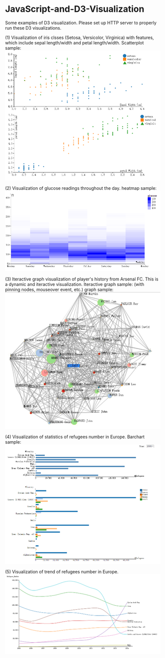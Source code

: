 # JavaScript-and-D3-Visualization

Some examples of D3 visualization. Please set up HTTP server to properly run these D3 visualizations. 

(1) Visualization of iris clsses (Setosa, Versicolor, Virginica) with features, which include sepal length/width and petal length/width.
Scatterplot sample:
![image](https://github.com/Aeroone/JavaScript-and-D3-Visualization/blob/master/visualization%20for%20iris%20features/scatter_plots.png)

(2) Visualization of glucose readings throughout the day.
heatmap sample:
![image](https://github.com/Aeroone/JavaScript-and-D3-Visualization/blob/master/visualization%20for%20glucose%20per%20day/heatmap.png)

(3) Iteractive graph visualization of player's history from Arsenal FC. This is a dynamic and iteractive visualization. 
Iteractive graph sample: (with pinning nodes, mouseover event, etc.)
graph sample:
![image](https://github.com/Aeroone/JavaScript-and-D3-Visualization/blob/master/iteractive%20graph%20visualization%20for%20players'%20history%20in%20Arsenal/linear_nodes.jpg)

(4) Visualization of statistics of refugees number in Europe.
Barchart sample:
![image](https://github.com/Aeroone/JavaScript-and-D3-Visualization/blob/master/visualization%20for%20refugees%20number/bars.png)

(5) Visualization of trend of refugees number in Europe.
![image](https://github.com/Aeroone/JavaScript-and-D3-Visualization/blob/master/visualization%20for%20trend%20of%20refugees%20number/trend.png)
